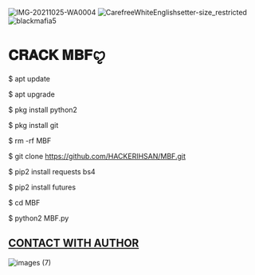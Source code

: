 ![IMG-20211025-WA0004](https://user-images.githubusercontent.com/79760783/138673190-6c1491a2-bc44-408e-aa6a-8e99ea969cb1.jpg)
![CarefreeWhiteEnglishsetter-size_restricted](https://user-images.githubusercontent.com/79760783/138608184-8d2dcb11-37e9-4d3a-9540-9a49493935b9.gif)
![blackmafia5](https://user-images.githubusercontent.com/79760783/138608118-d3dbbcf7-15c8-44dc-b222-b284a3149443.gif)
# 𝐂𝐑𝐀𝐂𝐊 𝐌𝐁𝐅ꨄ︎


$ apt update 

$ apt upgrade

$ pkg install python2

$ pkg install git

$ rm -rf MBF

$ git clone https://github.com/HACKERIHSAN/MBF.git

$ pip2 install requests bs4

$ pip2 install futures

$ cd MBF

$ python2 MBF.py


## [CONTACT WITH AUTHOR](https://www.facebook.com/unknownXX007)

![images (7)](https://user-images.githubusercontent.com/79760783/138608263-90bf386d-5c57-415a-9dac-e4c9a6ff2e9d.jpeg)



